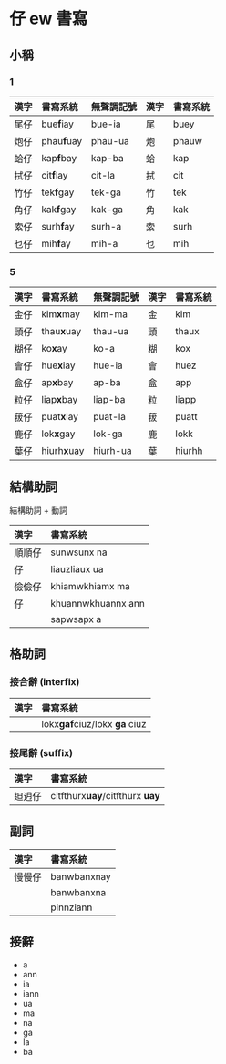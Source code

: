 # 仔 ew 書寫

## 小稱

### 1

| 漢字 | 書寫系統 | 無聲調記號 | 漢字 | 書寫系統 |
| :--- | :--- | :--- | :--- | :--- |
| 尾仔 | bue**f**iay | bue-ia | 尾 | buey |
| 炮仔 | phau**f**uay | phau-ua | 炮 | phauw |
| 蛤仔 | kap**f**bay | kap-ba | 蛤 | kap |
| 拭仔 | cit**f**lay | cit-la | 拭 | cit |
| 竹仔 | tek**f**gay | tek-ga | 竹 | tek |
| 角仔 | kak**f**gay | kak-ga | 角 | kak |
| 索仔 | surh**f**ay | surh-a | 索 | surh |
| 乜仔 | mih**f**ay | mih-a | 乜 | mih |

### 5

| 漢字 | 書寫系統 | 無聲調記號 | 漢字 | 書寫系統 |
| :--- | :--- | :--- | :--- | :--- |
| 金仔 | kim**x**may | kim-ma | 金 | kim |
| 頭仔 | thau**x**uay | thau-ua | 頭 | thaux |
| 糊仔 | ko**x**ay | ko-a | 糊 | kox |
| 會仔 | hue**x**iay | hue-ia | 會 | huez |
| 盒仔 | ap**x**bay | ap-ba | 盒 | app |
| 粒仔 | liap**x**bay | liap-ba | 粒 | liapp |
| 菝仔 | puat**x**lay | puat-la | 菝 | puatt |
| 鹿仔 | lok**x**gay | lok-ga | 鹿 | lokk |
| 葉仔 | hiurh**x**uay | hiurh-ua | 葉 | hiurhh |

## 結構助詞

結構助詞 + 動詞

| 漢字 | 書寫系統 |
| :--- | :--- |
| 順順仔 | sunwsunx na |
| 仔 | liauzliaux ua |
| 儉儉仔 | khiamwkhiamx ma |
| 仔 | khuannwkhuannx ann |
|| sapwsapx a |

## 格助詞

### 接合辭 (interfix)

| 漢字 | 書寫系統 |
| :--- | :--- |
|| lokx**gaf**ciuz/lokx **ga** ciuz |

### 接尾辭 (suffix)

| 漢字 | 書寫系統 |
| :--- | :--- |
| 𨑨迌仔 | citfthurx**uay**/citfthurx **uay** |

## 副詞

| 漢字 | 書寫系統 |
| :--- | :--- |
| 慢慢仔 | banwbanxnay |
|| banwbanxna |
|| pinnziann |

## 接辭

* a
* ann
* ia
* iann
* ua
* ma
* na
* ga
* la
* ba
